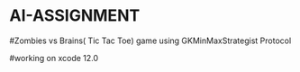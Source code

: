 # AI-ASSIGNMENT

#Zombies vs Brains( Tic Tac Toe) game using GKMinMaxStrategist Protocol


#working on xcode 12.0
